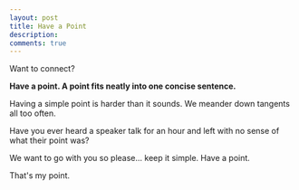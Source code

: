 ```yaml
---
layout: post
title: Have a Point
description: 
comments: true
---
```

Want to connect?

**Have a point.  A point fits neatly into one concise sentence.**

Having a simple point is harder than it sounds.  We meander down tangents all too often.

Have you ever heard a speaker talk for an hour and left with no sense of what their point was?

We want to go with you so please...  keep it simple.  Have a point.

That's my point.
